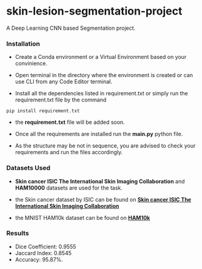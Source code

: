 # skin-lesion-segmentation-project
A  Deep Learning CNN based Segmentation project.

### Installation
- Create a Conda environment or a Virtual Environment based on your convinience.

- Open terminal in the directory where the environment is created or can use CLI from any Code Editor terminal.

- Install all the dependencies listed in requirement.txt or simply run the requirement.txt file by the command 

```
pip install requirement.txt
```

- the **requirement.txt** file will be added soon.

- Once all the requirements are installed run the **main.py** python file.

- As the structure may be not in sequence, you are advised to check your requirements and run the files accordingly.

### Datasets Used
- **Skin cancer ISIC The International Skin Imaging Collaboration** and **HAM10000** datasets are used for the task.

- the Skin cancer dataset by ISIC can be found on [**Skin cancer ISIC The International Skin Imaging Collaboration**](https://www.kaggle.com/datasets/nodoubttome/skin-cancer9-classesisic/)

- the MNIST HAM10k dataset can be found on [**HAM10k**](https://www.kaggle.com/datasets/kmader/skin-cancer-mnist-ham10000/)

### Results
- Dice Coefficient: 0.9555
- Jaccard Index: 0.8545
- Accuracy: 95.87%.
